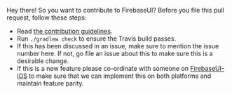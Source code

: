 Hey there! So you want to contribute to FirebaseUI? Before you file this pull request, follow these steps:

  * Read [the contribution guidelines](CONTRIBUTING.md).
  * Run `./gradlew check` to ensure the Travis build passes.
  * If this has been discussed in an issue, make sure to mention the issue number here. If not, go file an issue about this to make sure this is a desirable change.
  * If this is a new feature please co-ordinate with someone on [FirebaseUI-iOS](https://github.com/firebase/firebaseui-ios) to make sure that we can implement this on both platforms and maintain feature parity.
